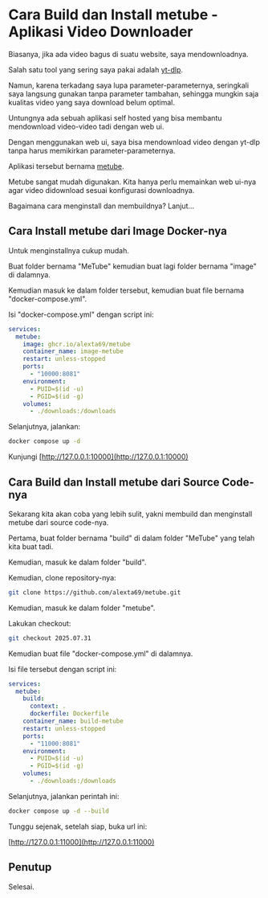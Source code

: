 # Cara Build dan Install metube - Aplikasi Video Downloader

Biasanya, jika ada video bagus di suatu website, saya mendownloadnya.

Salah satu tool yang sering saya pakai adalah [yt-dlp](https://github.com/yt-dlp/yt-dlp).

Namun, karena terkadang saya lupa parameter-parameternya, seringkali saya langsung gunakan tanpa parameter tambahan, sehingga mungkin saja kualitas video yang saya download belum optimal.

Untungnya ada sebuah aplikasi self hosted yang bisa membantu mendownload video-video tadi dengan web ui.

Dengan menggunakan web ui, saya bisa mendownload video dengan yt-dlp tanpa harus memikirkan parameter-parameternya.

Aplikasi tersebut bernama [metube](https://github.com/alexta69/metube).

Metube sangat mudah digunakan. Kita hanya perlu memainkan web ui-nya agar video didownload sesuai konfigurasi downloadnya.

Bagaimana cara menginstall dan membuildnya? Lanjut...

## Cara Install metube dari Image Docker-nya

Untuk menginstallnya cukup mudah.

Buat folder bernama "MeTube" kemudian buat lagi folder bernama "image" di dalamnya.

Kemudian masuk ke dalam folder tersebut, kemudian buat file bernama "docker-compose.yml".

Isi "docker-compose.yml" dengan script ini:

```yaml
services:
  metube:
    image: ghcr.io/alexta69/metube
    container_name: image-metube
    restart: unless-stopped
    ports:
      - "10000:8081"
    environment:
      - PUID=$(id -u)
      - PGID=$(id -g)
    volumes:
      - ./downloads:/downloads
```

Selanjutnya, jalankan:

```bash
docker compose up -d
```

Kunjungi [http://127.0.0.1:10000](http://127.0.0.1:10000)

## Cara Build dan Install metube dari Source Code-nya

Sekarang kita akan coba yang lebih sulit, yakni membuild dan menginstall metube dari source code-nya.

Pertama, buat folder bernama "build" di dalam folder "MeTube" yang telah kita buat tadi.

Kemudian, masuk ke dalam folder "build".

Kemudian, clone repository-nya:

```bash
git clone https://github.com/alexta69/metube.git
```

Kemudian, masuk ke dalam folder "metube".

Lakukan checkout:

```bash
git checkout 2025.07.31
```

Kemudian buat file "docker-compose.yml" di dalamnya.

Isi file tersebut dengan script ini:

```yaml
services:
  metube:
    build:
      context: .
      dockerfile: Dockerfile
    container_name: build-metube
    restart: unless-stopped
    ports:
      - "11000:8081"
    environment:
      - PUID=$(id -u)
      - PGID=$(id -g)
    volumes:
      - ./downloads:/downloads
```

Selanjutnya, jalankan perintah ini:

```bash
docker compose up -d --build
```

Tunggu sejenak, setelah siap, buka url ini:

[http://127.0.0.1:11000](http://127.0.0.1:11000)

## Penutup

Selesai.
